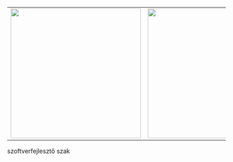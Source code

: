 <table>
  <tr>
    <td><img src="pictures/astra.png" width="300"/></td>
    <td><img src="pictures/cat.png" width="300"/></td>
  </tr>
</table>

<p align="left">szoftverfejlesztő szak</p>
